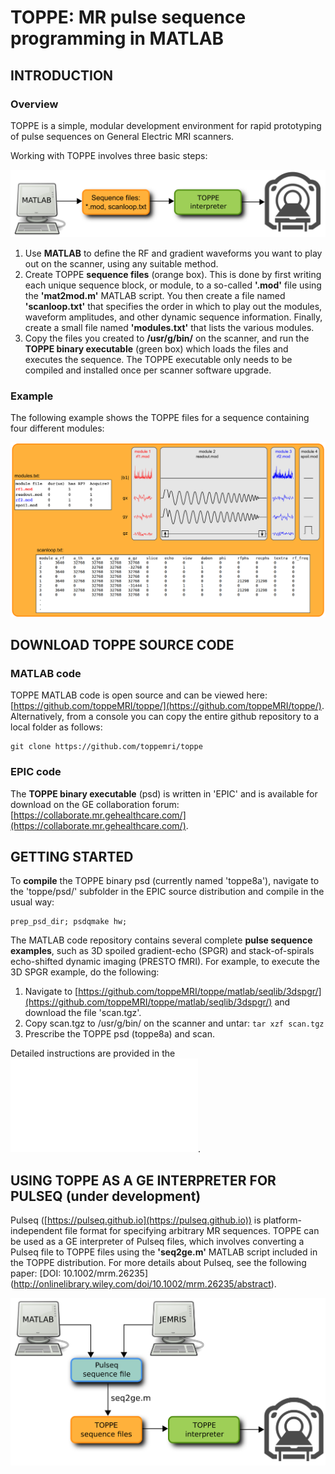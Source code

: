 # TOPPE: MR pulse sequence programming in MATLAB


## INTRODUCTION

### Overview

TOPPE is a simple, modular development environment for rapid prototyping of pulse sequences on General Electric MRI scanners.

Working with TOPPE involves three basic steps:

![TOPPE workflow](/figs/workflow.png)

1. Use **MATLAB** to define the RF and gradient waveforms you want to play out on the scanner, using any suitable method.
1. Create TOPPE **sequence files** (orange box). This is done by first writing each unique sequence block, or module, to a so-called **'.mod'** file using the **'mat2mod.m'** MATLAB script. 
You then create a file named **'scanloop.txt'** that specifies the order in which to play out the modules, waveform amplitudes, and other dynamic sequence information. 
Finally, create a small file named **'modules.txt'** that lists the various modules.
1. Copy the files you created to **/usr/g/bin/** on the scanner, and run the **TOPPE binary executable** (green box) which loads the files and executes the sequence.
The TOPPE executable only needs to be compiled and installed once per scanner software upgrade.


### Example 

The following example shows the TOPPE files for a sequence containing four different modules:

![TOPPE files](/figs/files.png)



## DOWNLOAD TOPPE SOURCE CODE


### MATLAB code

TOPPE MATLAB code is open source and can be viewed here: [https://github.com/toppeMRI/toppe/](https://github.com/toppeMRI/toppe/).
Alternatively, from a console you can copy the entire github repository to a local folder as follows:

```
git clone https://github.com/toppemri/toppe
```

### EPIC code

The **TOPPE binary executable** (psd) is written in 'EPIC' and is available for download on the GE collaboration forum: [https://collaborate.mr.gehealthcare.com/](https://collaborate.mr.gehealthcare.com/).


## GETTING STARTED

To **compile** the TOPPE binary psd (currently named 'toppe8a'), navigate to the 'toppe/psd/' subfolder in the EPIC source distribution and compile in the usual way:
```
prep_psd_dir; psdqmake hw;
```

The MATLAB code repository contains several complete **pulse sequence examples**, such as 3D spoiled gradient-echo (SPGR) and stack-of-spirals echo-shifted dynamic imaging (PRESTO fMRI).
For example, to execute the 3D SPGR example, do the following:

1. Navigate to [https://github.com/toppeMRI/toppe/matlab/seqlib/3dspgr/](https://github.com/toppeMRI/toppe/matlab/seqlib/3dspgr/) and download the file 'scan.tgz'.
2. Copy scan.tgz to /usr/g/bin/ on the scanner and untar: ```tar xzf scan.tgz```
3. Prescribe the TOPPE psd (toppe8a) and scan.

Detailed instructions are provided in the ![TOPPE user guide](TOPPE_Guide.pdf).


## USING TOPPE AS A GE INTERPRETER FOR PULSEQ (under development)

Pulseq ([https://pulseq.github.io](https://pulseq.github.io)) is platform-independent file format for specifying arbitrary MR sequences.
TOPPE can be used as a GE interpreter of Pulseq files, which involves converting a Pulseq file to TOPPE files using the **'seq2ge.m'** MATLAB script included in the TOPPE distribution.
For more details about Pulseq, see the following paper: [DOI: 10.1002/mrm.26235] (http://onlinelibrary.wiley.com/doi/10.1002/mrm.26235/abstract).

![TOPPE files](/figs/pulseq.png)


